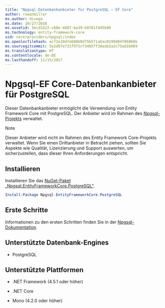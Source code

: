 ```yaml
---
title: "Npgsql-Datenbankanbieter für PostgreSQL – EF Core"
author: rowanmiller
ms.author: divega
ms.date: 10/27/2016
ms.assetid: 5ecd1b22-c68e-4d87-ba39-b0761f4d5b90
ms.technology: entity-framework-core
uid: core/providers/npgsql/index
ms.openlocfilehash: acf2e18d7a608b0d75b571a5ac0199d84f86066b
ms.sourcegitcommit: 5e2d97e731f975cf3405ff3deab2a3c75ad1b969
ms.translationtype: HT
ms.contentlocale: de-DE
ms.lasthandoff: 11/15/2017
---
```

# <a name="npgsql-ef-core-database-provider-for-postgresql"></a>Npgsql-EF Core-Datenbankanbieter für PostgreSQL

Dieser Datenbankanbieter ermöglicht die Verwendung von Entity Framework Core mit PostgreSQL. Der Anbieter wird im Rahmen des [Npgsql-Projekts](http://www.npgsql.org) verwaltet.

> [!NOTE]  
> Dieser Anbieter wird nicht im Rahmen des Entity Framework Core-Projekts verwaltet. Wenn Sie einen Drittanbieter in Betracht ziehen, sollten Sie Aspekte wie Qualität, Lizenzierung und Support auswerten, um sicherzustellen, dass dieser Ihren Anforderungen entspricht.

## <a name="install"></a>Installieren

Installieren Sie das [NuGet-Paket „Npgsql.EntityFrameworkCore.PostgreSQL“](https://www.nuget.org/packages/Npgsql.EntityFrameworkCore.PostgreSQL).

``` powershell
Install-Package Npgsql.EntityFrameworkCore.PostgreSQL
```

## <a name="get-started"></a>Erste Schritte

Informationen zu den ersten Schritten finden Sie in der [Npgsql-Dokumentation](http://www.npgsql.org/efcore/index.html).

## <a name="supported-database-engines"></a>Unterstützte Datenbank-Engines

* PostgreSQL

## <a name="supported-platforms"></a>Unterstützte Plattformen

* .NET Framework (4.5.1 oder höher)

* .NET Core

* Mono (4.2.0 oder höher)
